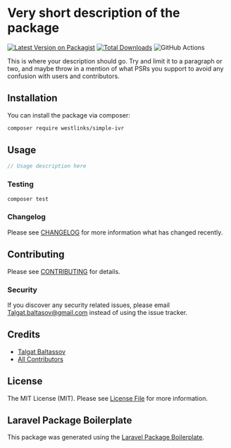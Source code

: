# Very short description of the package

[![Latest Version on Packagist](https://img.shields.io/packagist/v/westlinks/simple-ivr.svg?style=flat-square)](https://packagist.org/packages/westlinks/simple-ivr)
[![Total Downloads](https://img.shields.io/packagist/dt/westlinks/simple-ivr.svg?style=flat-square)](https://packagist.org/packages/westlinks/simple-ivr)
![GitHub Actions](https://github.com/westlinks/simple-ivr/actions/workflows/main.yml/badge.svg)

This is where your description should go. Try and limit it to a paragraph or two, and maybe throw in a mention of what PSRs you support to avoid any confusion with users and contributors.

## Installation

You can install the package via composer:

```bash
composer require westlinks/simple-ivr
```

## Usage

```php
// Usage description here
```

### Testing

```bash
composer test
```

### Changelog

Please see [CHANGELOG](CHANGELOG.md) for more information what has changed recently.

## Contributing

Please see [CONTRIBUTING](CONTRIBUTING.md) for details.

### Security

If you discover any security related issues, please email Talgat.baltasov@gmail.com instead of using the issue tracker.

## Credits

-   [Talgat Baltassov](https://github.com/westlinks)
-   [All Contributors](../../contributors)

## License

The MIT License (MIT). Please see [License File](LICENSE.md) for more information.

## Laravel Package Boilerplate

This package was generated using the [Laravel Package Boilerplate](https://laravelpackageboilerplate.com).
